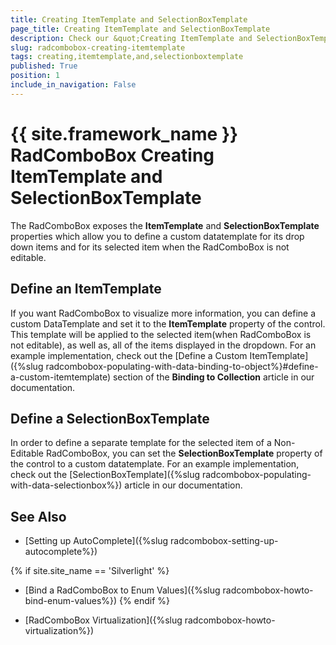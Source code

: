```yaml
---
title: Creating ItemTemplate and SelectionBoxTemplate
page_title: Creating ItemTemplate and SelectionBoxTemplate
description: Check our &quot;Creating ItemTemplate and SelectionBoxTemplate&quot; documentation article for the RadComboBox {{ site.framework_name }} control.
slug: radcombobox-creating-itemtemplate
tags: creating,itemtemplate,and,selectionboxtemplate
published: True
position: 1
include_in_navigation: False
---
```


# {{ site.framework_name }} RadComboBox Creating ItemTemplate and SelectionBoxTemplate

The RadComboBox exposes the __ItemTemplate__ and __SelectionBoxTemplate__ properties which allow you to define a custom datatemplate for its drop down items and for its selected item when the RadComboBox is not editable. 

## Define an ItemTemplate

If you want RadComboBox to visualize more information, you can define a custom DataTemplate and set it to the __ItemTemplate__ property of the control. This template will be applied to the selected item(when RadComboBox is not editable), as well as, all of the items displayed in the dropdown. For an example implementation, check out the [Define a Custom ItemTemplate]({%slug radcombobox-populating-with-data-binding-to-object%}#define-a-custom-itemtemplate) section of the __Binding to Collection__ article in our documentation.

## Define a SelectionBoxTemplate

In order to define a separate template for the selected item of a Non-Editable RadComboBox, you can set the __SelectionBoxTemplate__ property of the control to a custom datatemplate. For an example implementation, check out the [SelectionBoxTemplate]({%slug radcombobox-populating-with-data-selectionbox%}) article in our documentation.

## See Also

 * [Setting up AutoComplete]({%slug radcombobox-setting-up-autocomplete%})

 {% if site.site_name == 'Silverlight' %}
 * [Bind a RadComboBox to Enum Values]({%slug radcombobox-howto-bind-enum-values%})
 {% endif %}

 * [RadComboBox Virtualization]({%slug radcombobox-howto-virtualization%})
